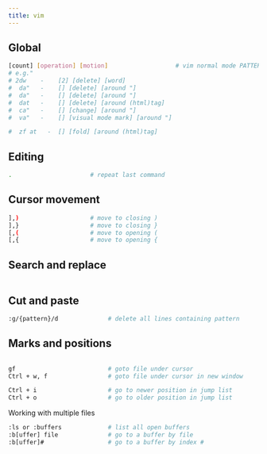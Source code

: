 ```yaml
---
title: vim
---
```


## Global

```bash
[count] [operation] [motion]                   # vim normal mode PATTERN
# e.g."
# 2dw    -    [2] [delete] [word]
#  da"   -    [] [delete] [around "]
#  da"   -    [] [delete] [around "]
#  dat   -    [] [delete] [around (html)tag]
#  ca"   -    [] [change] [around "]
#  va"   -    [] [visual mode mark] [around "]

#  zf at   -  [] [fold] [around (html)tag]
```

## Editing

```bash
.                      # repeat last command
```

## Cursor movement

```bash
],)                    # move to closing )
],}                    # move to closing }
[,(                    # move to opening (
[,{                    # move to opening {
```

## Search and replace

```bash
```

## Cut and paste

```bash
:g/{pattern}/d              # delete all lines containing pattern
```

## Marks and positions

```bash

gf                          # goto file under cursor
Ctrl + w, f                 # goto file under cursor in new window

Ctrl + i                    # go to newer position in jump list
Ctrl + o                    # go to older position in jump list
```

Working with multiple files

```bash
:ls or :buffers             # list all open buffers
:b[uffer] file              # go to a buffer by file
:b[uffer]#                  # go to a buffer by index #
```
